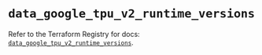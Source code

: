 # `data_google_tpu_v2_runtime_versions`

Refer to the Terraform Registry for docs: [`data_google_tpu_v2_runtime_versions`](https://registry.terraform.io/providers/hashicorp/google-beta/6.47.0/docs/data-sources/google_tpu_v2_runtime_versions).

